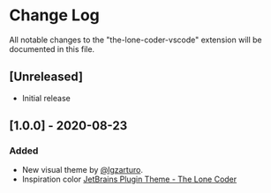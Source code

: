 # Change Log

All notable changes to the "the-lone-coder-vscode" extension will be documented in this file.

## [Unreleased]

- Initial release

## [1.0.0] - 2020-08-23

### Added

- New visual theme by [@lgzarturo](https://github.com/lgzarturo).
- Inspiration color [JetBrains Plugin Theme - The Lone Coder](https://plugins.jetbrains.com/plugin/14906-the-lone-coder)

